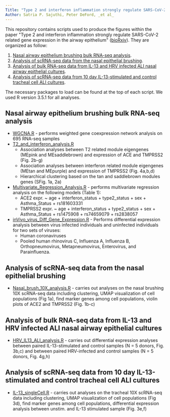 ```yaml
---
Title: "Type 2 and interferon inflammation strongly regulate SARS-CoV-2 related gene expression in the airway epithelium"
Author: Satria P. Sajuthi, Peter DeFord, _et al_
---
```


This repository contains scripts used to produce the figures within the paper "Type 2 and interferon inflammation strongly regulate SARS-CoV-2 related gene expression in the airway epithelium" ([bioRxiv](https://doi.org/10.1101/2020.04.09.034454)). They are organized as follow:
1. [Nasal airway epithelium brushing bulk RNA-seq analysis](#Nasal-airway-epithelium-brushing-bulk-RNA-seq-analysis).
2. [Analysis of scRNA-seq data from the nasal epithelial brushing](#Analysis-of-scRNA-seq-data-from-the-nasal-epithelial-brushing).
3. [Analysis of bulk RNA-seq data from IL-13 and HRV infected ALI nasal airway epithelial cultures](#Analysis-of-bulk-RNA-seq-data-from-IL-13-and-HRV-infected-ALI-nasal-airway-epithelial-cultures). 
4. [Analysis of scRNA-seq data from 10 day IL-13-stimulated and control tracheal cell ALI cultures](#Analysis-of-scRNA-seq-data-from-10-day-IL-13-stimulated-and-control-tracheal-cell-ALI-cultures).

The necessary packages to load can be found at the top of each script. We used R version 3.5.1 for all analyses. 

## __Nasal airway epithelium brushing bulk RNA-seq analysis__ 
* [WGCNA.R](1_Analysis%20on%20GALAII%20cohort/WGCNA.R) - performs weighted gene coexpression network analysis on 695 RNA-seq samples
* [T2_and_interferon_analysis.R](1_Analysis%20on%20GALAII%20cohort/2_T2_and_interferon_analysis.R) 
  * Association analyses between T2 related module eigengenes (MEpink and MEsaddlebrown) and expression of ACE and TMPRSS2 (Fig. 2b-g)
  * Association analyses between interferon related module eigengenes (MEtan and MEpurple) and expression of TMPRSS2 (Fig. 4a,b,d)
  * Hierarchical clustering based on the tan and saddlebrown modules genes (SFig. 1a, 2a)
* [Multivariate_Regression_Analysis.R](1_Analysis%20on%20GALAII%20cohort/3_Multivariate_Regression_Analysis.R) - performs multivariate regression analysis on the following models (Table 1):
  * ACE2 expr. ~ age + interferon_status + type2_status + sex + Asthma_Status + rs181603331
  * TMPRSS2 expr. ~ age + interferon_status + type2_status + sex + Asthma_Status + rs1475908 + rs74659079 + rs2838057
* [inVivo_virus_Diff_Gene_Expression.R](1_Analysis%20on%20GALAII%20cohort/4_inVivo_virus_Diff_Gene_Expression.R) - Performs differential expression analysis between virus infected individuals and uninfected individuals for two sets of viruses:
  * Human coronaviruses
  * Pooled human rhinovirus C, Influenza A, Influenza B, Orthopneumovirus, Metapneumovirus, Enterovirus, and Parainfluenza.

## __Analysis of scRNA-seq data from the nasal epithelial brushing__
* [Nasal_brush_10X_analysis.R](2_Nasal_brush_scRNA-seq/Nasal_brush_10X_analysis.R) - carries out analyses on the nasal brushing 10X scRNA-seq data including clustering, UMAP visualization of cell populations (Fig 1a), find marker genes among cell populations, violin plots of ACE2 and TMPRSS2 (Fig. 1b-c) 

## __Analysis of bulk RNA-seq data from IL-13 and HRV infected ALI nasal airway epithelial cultures__
* [HRV_IL13_ALI_analysis.R](3_HRV_IL13_in_vitro_ALI/HRV_IL13_ALI_analysis.R) - carries out differential expression analyses between paired IL-13-stimulated and control samples (N = 5 donors, Fig. 3b,c) and between paired HRV-infected and control samples (N = 5 donors, Fig. 4g,h)

## __Analysis of scRNA-seq data from 10 day IL-13-stimulated and control tracheal cell ALI cultures__
* [IL-13_singleCell.R](4_IL13_scRNA-seq/10X_IL-13_singleCell.R) - carries out analyses on the tracheal 10X scRNA-seq data including clustering, UMAP visualization of cell populations (Fig 3d), find marker genes among cell populations, differential expression analysis between unstim. and IL-13 stimulated sample (Fig. 3e,f) 
